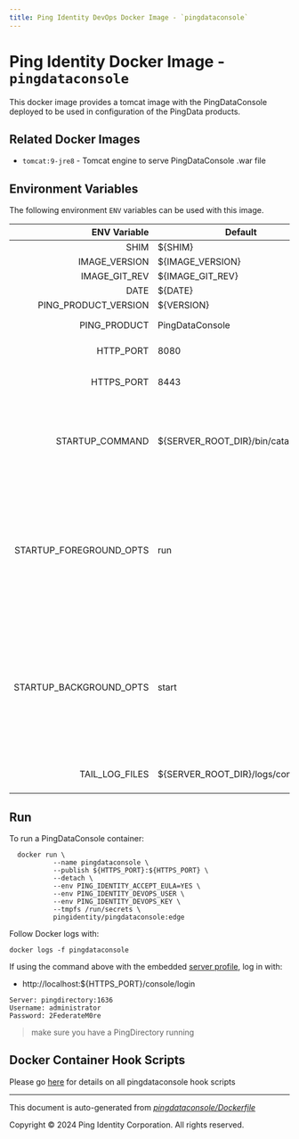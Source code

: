 ```yaml
---
title: Ping Identity DevOps Docker Image - `pingdataconsole`
---
```



# Ping Identity Docker Image - `pingdataconsole`

This docker image provides a tomcat image with the PingDataConsole
deployed to be used in configuration of the PingData products.

## Related Docker Images
- `tomcat:9-jre8` - Tomcat engine to serve PingDataConsole .war file

## Environment Variables
The following environment `ENV` variables can be used with
this image.

|            ENV Variable | Default                             | Description                                                                                                                                                                 |
| ----------------------: | ----------------------------------- | --------------------------------------------------------------------------------------------------------------------------------------------------------------------------- |
|                    SHIM | ${SHIM}                             |                                                                                                                                                                             |
|           IMAGE_VERSION | ${IMAGE_VERSION}                    |                                                                                                                                                                             |
|           IMAGE_GIT_REV | ${IMAGE_GIT_REV}                    |                                                                                                                                                                             |
|                    DATE | ${DATE}                             |                                                                                                                                                                             |
|    PING_PRODUCT_VERSION | ${VERSION}                          |                                                                                                                                                                             |
|            PING_PRODUCT | PingDataConsole                     | Ping product name                                                                                                                                                           |
|               HTTP_PORT | 8080                                | PingDataConsole HTTP listen port                                                                                                                                            |
|              HTTPS_PORT | 8443                                | PingDataConsole HTTPS listen port                                                                                                                                           |
|         STARTUP_COMMAND | ${SERVER_ROOT_DIR}/bin/catalina.sh  | The command that the entrypoint will execute in the foreground to instantiate the container                                                                                 |
| STARTUP_FOREGROUND_OPTS | run                                 | The command-line options to provide to the the startup command when the container starts with the server in the foreground. This is the normal start flow for the container |
| STARTUP_BACKGROUND_OPTS | start                               | The command-line options to provide to the the startup command when the container starts with the server in the background. This is the debug start flow for the container  |
|          TAIL_LOG_FILES | ${SERVER_ROOT_DIR}/logs/console.log | Files tailed once container has started                                                                                                                                     |

## Run
To run a PingDataConsole container:

```shell
  docker run \
           --name pingdataconsole \
           --publish ${HTTPS_PORT}:${HTTPS_PORT} \
           --detach \
           --env PING_IDENTITY_ACCEPT_EULA=YES \
           --env PING_IDENTITY_DEVOPS_USER \
           --env PING_IDENTITY_DEVOPS_KEY \
           --tmpfs /run/secrets \
           pingidentity/pingdataconsole:edge
```


Follow Docker logs with:

```
docker logs -f pingdataconsole
```

If using the command above with the embedded [server profile](https://devops.pingidentity.com/reference/config/), log in with:
* http://localhost:${HTTPS_PORT}/console/login
```
Server: pingdirectory:1636
Username: administrator
Password: 2FederateM0re
```
> make sure you have a PingDirectory running

## Docker Container Hook Scripts

Please go [here](https://github.com/pingidentity/pingidentity-devops-getting-started/tree/master/docs/docker-images/pingdataconsole/hooks/README.md) for details on all pingdataconsole hook scripts

---
This document is auto-generated from _[pingdataconsole/Dockerfile](https://github.com/pingidentity/pingidentity-docker-builds/blob/master/pingdataconsole/Dockerfile)_

Copyright © 2024 Ping Identity Corporation. All rights reserved.
